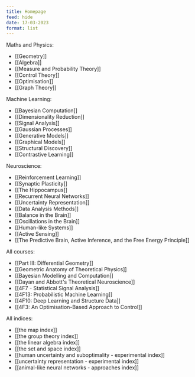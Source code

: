 ```yaml
---
title: Homepage
feed: hide
date: 17-03-2023
format: list
---
```



Maths and Physics:
- [[Geometry]]
- [[Algebra]]
- [[Measure and Probability Theory]]
- [[Control Theory]]
- [[Optimisation]]
- [[Graph Theory]]
 
Machine Learning:
- [[Bayesian Computation]]
- [[Dimensionality Reduction]]
- [[Signal Analysis]]
- [[Gaussian Processes]]
- [[Generative Models]]
- [[Graphical Models]]
- [[Structural Discovery]]
- [[Contrastive Learning]]

Neuroscience:
- [[Reinforcement Learning]]
- [[Synaptic Plasticity]]
- [[The Hippocampus]]
- [[Recurrent Neural Networks]]
- [[Uncertainty Representation]]
- [[Data Analysis Methods]]
- [[Balance in the Brain]]
- [[Oscillations in the Brain]]
- [[Human-like Systems]]
- [[Active Sensing]]
- [[The Predictive Brain, Active Inference, and the Free Energy Principle]]


All courses:
- [[Part III: Differential Geometry]]
- [[Geometric Anatomy of Theoretical Physics]]
- [[Bayesian Modelling and Computation]]
- [[Dayan and Abbott's Theoretical Neuroscience]]
- [[4F7 - Statistical Signal Analysis]]
- [[4F13: Probabilistic Machine Learning]]
- [[4F10: Deep Learning and Structure Data]]
- [[4F3: An Optimisation-Based Approach to Control]]


All indices:
- [[the map index]]
- [[the group theory index]]
- [[the linear algebra index]]
- [[the set and space index]]
- [[human uncertainty and suboptimality - experimental index]]
- [[uncertainty representation - experimental index]]
- [[animal-like neural networks - approaches index]]